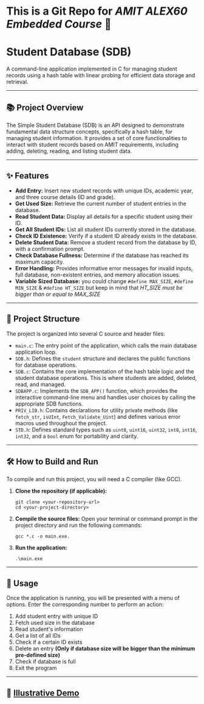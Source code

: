# This is a Git Repo for *AMIT ALEX60 Embedded Course* 👋
# Student Database (SDB)

A command-line application implemented in C for managing student records using a hash table with linear probing for efficient data storage and retrieval.

---

## 📚 Project Overview

The Simple Student Database (SDB) is an API designed to demonstrate fundamental data structure concepts, specifically a hash table, for managing student information. It provides a set of core functionalities to interact with student records based on AMIT requirements, including adding, deleting, reading, and listing student data.

---

## ✨ Features

* **Add Entry:** Insert new student records with unique IDs, academic year, and three course details (ID and grade).
* **Get Used Size:** Retrieve the current number of student entries in the database.
* **Read Student Data:** Display all details for a specific student using their ID.
* **Get All Student IDs:** List all student IDs currently stored in the database.
* **Check ID Existence:** Verify if a student ID already exists in the database.
* **Delete Student Data:** Remove a student record from the database by ID, with a confirmation prompt.
* **Check Database Fullness:** Determine if the database has reached its maximum capacity.
* **Error Handling:** Provides informative error messages for invalid inputs, full database, non-existent entries, and memory allocation issues.
* **Variable Sized Database:** you could change `#define MAX_SIZE`, `#define MIN_SIZE` & `#define HT_SIZE` but keep in mind that *HT_SIZE must be bigger than or equal to MAX_SIZE*
---

## 📁 Project Structure

The project is organized into several C source and header files:

* `main.c`: The entry point of the application, which calls the main database application loop.
* `SDB.h`: Defines the `student` structure and declares the public functions for database operations.
* `SDB.c`: Contains the core implementation of the hash table logic and the student database operations. This is where students are added, deleted, read, and managed.
* `SDBAPP.c`: Implements the `SDB_APP()` function, which provides the interactive command-line menu and handles user choices by calling the appropriate SDB functions.
* `PRIV_LIB.h`: Contains declarations for utility private methods (like `fetch_str`, `isUInt`, `Fetch_Validate_Uint`) and defines various error macros used throughout the project.
* `STD.h`: Defines standard types such as `uint8`, `uint16`, `uint32`, `int8`, `int16`, `int32`, and a `bool` enum for portability and clarity.

---

## 🛠️ How to Build and Run

To compile and run this project, you will need a C compiler (like GCC).

1.  **Clone the repository (if applicable):**
    ```cli
    git clone <your-repository-url>
    cd <your-project-directory>
    ```

2.  **Compile the source files:**
    Open your terminal or command prompt in the project directory and run the following commands:
    ```cli
    gcc *.c -o main.exe.
    ```

3.  **Run the application:**
    ```cli
    .\main.exe
    ```

---

## 📝 Usage

Once the application is running, you will be presented with a menu of options. Enter the corresponding number to perform an action:
1. Add student entry with unique ID
2. Fetch used size in the database
3. Read student's information
4. Get a list of all IDs
5. Check if a certain ID exists
6. Delete an entry **(Only if database size will be bigger than the minimum pre-defined size)**
7. Check if database is full
8. Exit the program

---

## 🎥 [Illustrative Demo](https://drive.google.com/file/d/1ojDALOhpzsowH8P3CC6VmXS8UVAfoVlB/view?usp=sharing)
